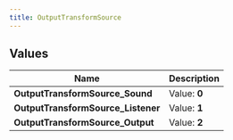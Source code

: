 ```yaml
---
title: OutputTransformSource
---
```


## Values
| Name | Description |
| ---- | ----------- |
| **OutputTransformSource_Sound** | Value: **0** |
| **OutputTransformSource_Listener** | Value: **1** |
| **OutputTransformSource_Output** | Value: **2** |

